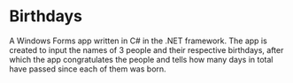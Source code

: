 # Birthdays
A Windows Forms app written in C# in the .NET framework. The app is created to input the names of 3 people and their respective birthdays, after which the app congratulates the people and tells how many days in total have passed since each of them was born.
